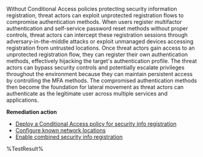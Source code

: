 Without Conditional Access policies protecting security information registration, threat actors can exploit unprotected registration flows to compromise authentication methods. When users register multifactor authentication and self-service password reset methods without proper controls, threat actors can intercept these registration sessions through adversary-in-the-middle attacks or exploit unmanaged devices accessing registration from untrusted locations. Once threat actors gain access to an unprotected registration flow, they can register their own authentication methods, effectively hijacking the target's authentication profile. The threat actors can bypass security controls and potentially escalate privileges throughout the environment because they can maintain persistent access by controlling the MFA methods. The compromised authentication methods then become the foundation for lateral movement as threat actors can authenticate as the legitimate user across multiple services and applications.

**Remediation action**

- [Deploy a Conditional Access policy for security info registration](https://learn.microsoft.com/en-us/entra/identity/conditional-access/policy-all-users-security-info-registration?wt.mc_id=zerotrustrecommendations_automation_content_cnl_csasci)
- [Configure known network locations](https://learn.microsoft.com/en-us/entra/identity/conditional-access/concept-assignment-network?wt.mc_id=zerotrustrecommendations_automation_content_cnl_csasci)
- [Enable combined security info registration](https://learn.microsoft.com/en-us/entra/identity/authentication/howto-registration-mfa-sspr-combined?wt.mc_id=zerotrustrecommendations_automation_content_cnl_csasci)
<!--- Results --->
%TestResult%

